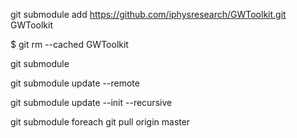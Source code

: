 git submodule add https://github.com/iphysresearch/GWToolkit.git GWToolkit


$ git rm --cached GWToolkit


git submodule

git submodule update --remote


git submodule update --init --recursive


git submodule foreach git pull origin master



